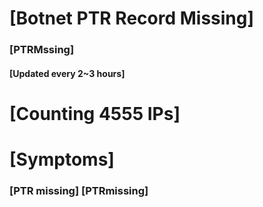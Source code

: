 # [Botnet PTR Record Missing]
### [PTRMssing]
#### [Updated every 2~3 hours]

# [Counting 4555 IPs]

# [Symptoms] 
###   [PTR missing] [PTRmissing]
